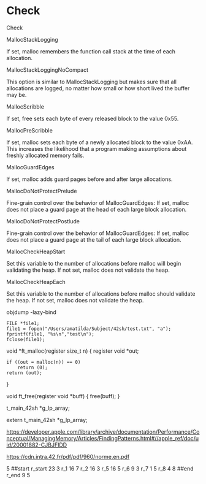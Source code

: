 # Check
Check

MallocStackLogging

If set, malloc remembers the function call stack at the time of each allocation.

MallocStackLoggingNoCompact

This option is similar to MallocStackLogging but makes sure that all allocations are logged, no matter how small or how short lived the buffer may be.

MallocScribble

If set, free sets each byte of every released block to the value 0x55.

MallocPreScribble

If set, malloc sets each byte of a newly allocated block to the value 0xAA. This increases the likelihood that a program making assumptions about freshly allocated memory fails.

MallocGuardEdges

If set, malloc adds guard pages before and after large allocations.

MallocDoNotProtectPrelude

Fine-grain control over the behavior of MallocGuardEdges: If set, malloc does not place a guard page at the head of each large block allocation.

MallocDoNotProtectPostlude

Fine-grain control over the behavior of MallocGuardEdges: If set, malloc does not place a guard page at the tail of each large block allocation.

MallocCheckHeapStart

Set this variable to the number of allocations before malloc will begin validating the heap. If not set, malloc does not validate the heap.

MallocCheckHeapEach

Set this variable to the number of allocations before malloc should validate the heap. If not set, malloc does not validate the heap.

objdump -lazy-bind 

	FILE *file1;
	file1 = fopen("/Users/amatilda/Subject/42sh/test.txt", "a");
	fprintf(file1, "%s\n","test\n");
	fclose(file1);
  
 void	*ft_malloc(register size_t n)
{
	register void		*out;

	if ((out = malloc(n)) == 0)
		return (0);
	return (out);
}

void	ft_free(register void *buff)
{
	free(buff);
}

t_main_42sh			*g_lp_array;

extern t_main_42sh			*g_lp_array;

https://developer.apple.com/library/archive/documentation/Performance/Conceptual/ManagingMemory/Articles/FindingPatterns.html#//apple_ref/doc/uid/20001882-CJBJFIDD

https://cdn.intra.42.fr/pdf/pdf/960/norme.en.pdf

5
##start
r_start 23 3
r_1 16 7
r_2 16 3
r_5 16 5
r_6 9 3
r_7 1 5
r_8 4 8
##end
r_end 9 5
